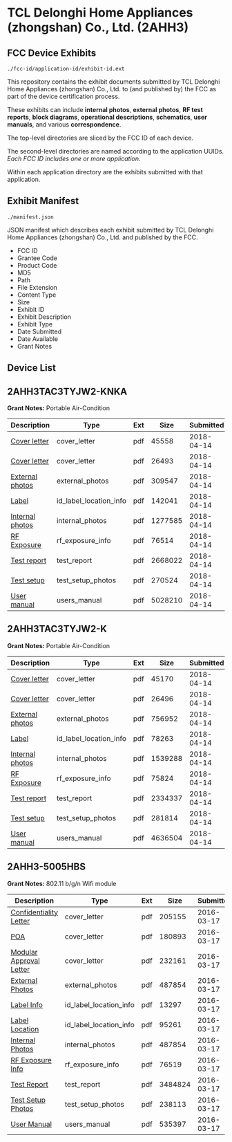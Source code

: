 # TCL Delonghi Home Appliances (zhongshan) Co., Ltd. (2AHH3)
## FCC Device Exhibits

```
./fcc-id/application-id/exhibit-id.ext
```

This repository contains the exhibit documents submitted by TCL Delonghi Home Appliances (zhongshan) Co., Ltd. to (and published by) the FCC as part of the device certification process.

These exhibits can include **internal photos**, **external photos**, **RF test reports**, **block diagrams**, **operational descriptions**, **schematics**, **user manuals**, and various **correspondence**.

The top-level directories are sliced by the FCC ID of each device.

The second-level directories are named according to the application UUIDs. *Each FCC ID includes one or more application.*

Within each application directory are the exhibits submitted with that application. 

## Exhibit Manifest

```
./manifest.json
```

JSON manifest which describes each exhibit submitted by TCL Delonghi Home Appliances (zhongshan) Co., Ltd. and published by the FCC.

- FCC ID
- Grantee Code
- Product Code
- MD5
- Path
- File Extension
- Content Type
- Size
- Exhibit ID
- Exhibit Description
- Exhibit Type
- Date Submitted
- Date Available
- Grant Notes

## Device List
## 2AHH3TAC3TYJW2-KNKA
**Grant Notes:** Portable Air-Condition

| Description | Type | Ext | Size | Submitted | Available |
| ----------- | ---- | --- | ---- | --------- | --------- |
| [Cover letter](2AHH3TAC3TYJW2-KNKA/cd24c279777b52d7c5d5e2af122f5f31/3816552.pdf) | cover_letter | pdf | 45558 | 2018-04-14 | 2018-04-14 |
| [Cover letter](2AHH3TAC3TYJW2-KNKA/cd24c279777b52d7c5d5e2af122f5f31/3816553.pdf) | cover_letter | pdf | 26493 | 2018-04-14 | 2018-04-14 |
| [External photos](2AHH3TAC3TYJW2-KNKA/cd24c279777b52d7c5d5e2af122f5f31/3816554.pdf) | external_photos | pdf | 309547 | 2018-04-14 | 2018-04-14 |
| [Label](2AHH3TAC3TYJW2-KNKA/cd24c279777b52d7c5d5e2af122f5f31/3816555.pdf) | id_label_location_info | pdf | 142041 | 2018-04-14 | 2018-04-14 |
| [Internal photos](2AHH3TAC3TYJW2-KNKA/cd24c279777b52d7c5d5e2af122f5f31/3816556.pdf) | internal_photos | pdf | 1277585 | 2018-04-14 | 2018-04-14 |
| [RF Exposure](2AHH3TAC3TYJW2-KNKA/cd24c279777b52d7c5d5e2af122f5f31/3816558.pdf) | rf_exposure_info | pdf | 76514 | 2018-04-14 | 2018-04-14 |
| [Test report](2AHH3TAC3TYJW2-KNKA/cd24c279777b52d7c5d5e2af122f5f31/3816560.pdf) | test_report | pdf | 2668022 | 2018-04-14 | 2018-04-14 |
| [Test setup](2AHH3TAC3TYJW2-KNKA/cd24c279777b52d7c5d5e2af122f5f31/3816561.pdf) | test_setup_photos | pdf | 270524 | 2018-04-14 | 2018-04-14 |
| [User manual](2AHH3TAC3TYJW2-KNKA/cd24c279777b52d7c5d5e2af122f5f31/3816562.pdf) | users_manual | pdf | 5028210 | 2018-04-14 | 2018-04-14 |
## 2AHH3TAC3TYJW2-K
**Grant Notes:** Portable Air-Condition

| Description | Type | Ext | Size | Submitted | Available |
| ----------- | ---- | --- | ---- | --------- | --------- |
| [Cover letter](2AHH3TAC3TYJW2-K/6a05e01e96026e7f75d7a92924c6ebe7/3816564.pdf) | cover_letter | pdf | 45170 | 2018-04-14 | 2018-04-14 |
| [Cover letter](2AHH3TAC3TYJW2-K/6a05e01e96026e7f75d7a92924c6ebe7/3816565.pdf) | cover_letter | pdf | 26496 | 2018-04-14 | 2018-04-14 |
| [External photos](2AHH3TAC3TYJW2-K/6a05e01e96026e7f75d7a92924c6ebe7/3816566.pdf) | external_photos | pdf | 756952 | 2018-04-14 | 2018-04-14 |
| [Label](2AHH3TAC3TYJW2-K/6a05e01e96026e7f75d7a92924c6ebe7/3816567.pdf) | id_label_location_info | pdf | 78263 | 2018-04-14 | 2018-04-14 |
| [Internal photos](2AHH3TAC3TYJW2-K/6a05e01e96026e7f75d7a92924c6ebe7/3816568.pdf) | internal_photos | pdf | 1539288 | 2018-04-14 | 2018-04-14 |
| [RF Exposure](2AHH3TAC3TYJW2-K/6a05e01e96026e7f75d7a92924c6ebe7/3816570.pdf) | rf_exposure_info | pdf | 75824 | 2018-04-14 | 2018-04-14 |
| [Test report](2AHH3TAC3TYJW2-K/6a05e01e96026e7f75d7a92924c6ebe7/3816572.pdf) | test_report | pdf | 2334337 | 2018-04-14 | 2018-04-14 |
| [Test setup](2AHH3TAC3TYJW2-K/6a05e01e96026e7f75d7a92924c6ebe7/3816573.pdf) | test_setup_photos | pdf | 281814 | 2018-04-14 | 2018-04-14 |
| [User manual](2AHH3TAC3TYJW2-K/6a05e01e96026e7f75d7a92924c6ebe7/3816574.pdf) | users_manual | pdf | 4636504 | 2018-04-14 | 2018-04-14 |
## 2AHH3-5005HBS
**Grant Notes:** 802.11 b/g/n Wifi module

| Description | Type | Ext | Size | Submitted | Available |
| ----------- | ---- | --- | ---- | --------- | --------- |
| [Confidentiality Letter](2AHH3-5005HBS/bebac4da67c0000f61c4a5cedf67e75f/2934060.pdf) | cover_letter | pdf | 205155 | 2016-03-17 | 2016-03-17 |
| [POA](2AHH3-5005HBS/bebac4da67c0000f61c4a5cedf67e75f/2934062.pdf) | cover_letter | pdf | 180893 | 2016-03-17 | 2016-03-17 |
| [Modular Approval Letter](2AHH3-5005HBS/bebac4da67c0000f61c4a5cedf67e75f/2934065.pdf) | cover_letter | pdf | 232161 | 2016-03-17 | 2016-03-17 |
| [External Photos](2AHH3-5005HBS/bebac4da67c0000f61c4a5cedf67e75f/2934058.pdf) | external_photos | pdf | 487854 | 2016-03-17 | 2016-09-13 |
| [Label Info](2AHH3-5005HBS/bebac4da67c0000f61c4a5cedf67e75f/2934063.pdf) | id_label_location_info | pdf | 13297 | 2016-03-17 | 2016-03-17 |
| [Label Location](2AHH3-5005HBS/bebac4da67c0000f61c4a5cedf67e75f/2934064.pdf) | id_label_location_info | pdf | 95261 | 2016-03-17 | 2016-03-17 |
| [Internal Photos](2AHH3-5005HBS/bebac4da67c0000f61c4a5cedf67e75f/2934058.pdf) | internal_photos | pdf | 487854 | 2016-03-17 | 2016-09-13 |
| [RF Exposure Info](2AHH3-5005HBS/bebac4da67c0000f61c4a5cedf67e75f/2934072.pdf) | rf_exposure_info | pdf | 76519 | 2016-03-17 | 2016-03-17 |
| [Test Report](2AHH3-5005HBS/bebac4da67c0000f61c4a5cedf67e75f/2934061.pdf) | test_report | pdf | 3484824 | 2016-03-17 | 2016-03-17 |
| [Test Setup Photos](2AHH3-5005HBS/bebac4da67c0000f61c4a5cedf67e75f/2934056.pdf) | test_setup_photos | pdf | 238113 | 2016-03-17 | 2016-09-13 |
| [User Manual](2AHH3-5005HBS/bebac4da67c0000f61c4a5cedf67e75f/2934057.pdf) | users_manual | pdf | 535397 | 2016-03-17 | 2016-09-13 |
